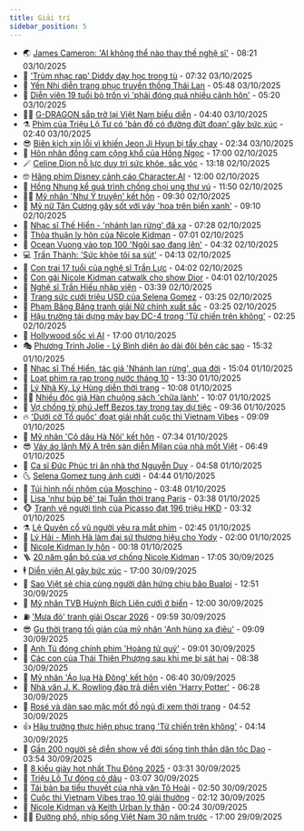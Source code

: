 ```yaml
---
title: Giải trí
sidebar_position: 5
---
```


<!-- vnexpress-giai-tri:START -->
- 🌏 [James Cameron: &#39;AI không thể nào thay thế nghệ sĩ&#39;](https://vnexpress.net/james-cameron-ai-khong-the-nao-thay-the-nghe-si-4946682.html) - 08:21 03/10/2025
- 💫 [&#39;Trùm nhạc rap&#39; Diddy dạy học trong tù](https://vnexpress.net/trum-nhac-rap-diddy-day-hoc-trong-tu-4946684.html) - 07:32 03/10/2025
- 🌮 [Yến Nhi diễn trang phục truyền thống Thái Lan](https://vnexpress.net/yen-nhi-dien-trang-phuc-truyen-thong-thai-lan-4946732.html) - 05:48 03/10/2025
- 🧠 [Diễn viên 19 tuổi bỏ trốn vì &#39;phải đóng quá nhiều cảnh hôn&#39;](https://vnexpress.net/dien-vien-19-tuoi-bo-tron-vi-phai-dong-qua-nhieu-canh-hon-4946769.html) - 05:20 03/10/2025
- 👨‍🏫 [G-DRAGON sắp trở lại Việt Nam biểu diễn](https://vnexpress.net/g-dragon-sap-tro-lai-viet-nam-bieu-dien-4946758.html) - 04:40 03/10/2025
- ⚗️ [Phim của Triệu Lộ Tư có &#39;bản đồ có đường đứt đoạn&#39; gây bức xúc](https://vnexpress.net/phim-cua-trieu-lo-tu-co-ban-do-co-duong-dut-doan-gay-buc-xuc-4946721.html) - 02:40 03/10/2025
- 😎 [Biên kịch xin lỗi vì khiến Jeon Ji Hyun bị tẩy chay](https://vnexpress.net/bien-kich-xin-loi-vi-khien-jeon-ji-hyun-bi-tay-chay-4946712.html) - 02:34 03/10/2025
- 🫣 [Hôn nhân đồng cam cộng khổ của Hồng Ngọc](https://vnexpress.net/hon-nhan-dong-cam-cong-kho-cua-hong-ngoc-4946074.html) - 17:00 02/10/2025
- 🪄 [Celine Dion nỗ lực duy trì sức khỏe, sắc vóc](https://vnexpress.net/celine-dion-no-luc-duy-tri-suc-khoe-sac-voc-4946513.html) - 13:18 02/10/2025
- 🤓 [Hãng phim Disney cảnh cáo Character.AI](https://vnexpress.net/hang-phim-disney-canh-cao-character-ai-4946355.html) - 12:00 02/10/2025
- 🫶 [Hồng Nhung kể quá trình chống chọi ung thư vú](https://vnexpress.net/hong-nhung-ke-qua-trinh-chong-choi-ung-thu-vu-4946325.html) - 11:50 02/10/2025
- 🧑‍🏫 [Mỹ nhân &#39;Như Ý truyện&#39; kết hôn](https://vnexpress.net/my-nhan-nhu-y-truyen-ket-hon-4946499.html) - 09:30 02/10/2025
- 🦄 [Mỹ nữ Tân Cương gây sốt với váy &#39;hoa trên biển xanh&#39;](https://vnexpress.net/my-nu-tan-cuong-gay-sot-voi-vay-hoa-tren-bien-xanh-4946423.html) - 09:10 02/10/2025
- 💫 [Nhạc sĩ Thế Hiển - &#39;nhánh lan rừng&#39; đã xa](https://vnexpress.net/nhac-si-the-hien-nhanh-lan-rung-da-xa-4946155.html) - 07:28 02/10/2025
- 🎊 [Thỏa thuận ly hôn của Nicole Kidman](https://vnexpress.net/thoa-thuan-ly-hon-cua-nicole-kidman-4946052.html) - 07:01 02/10/2025
- 👹 [Ocean Vuong vào top 100 &#39;Ngôi sao đang lên&#39;](https://vnexpress.net/ocean-vuong-vao-top-100-ngoi-sao-dang-len-4946271.html) - 04:32 02/10/2025
- 💻 [Trấn Thành: &#39;Sức khỏe tôi sa sút&#39;](https://vnexpress.net/tran-thanh-suc-khoe-toi-sa-sut-4946324.html) - 04:13 02/10/2025
- 🤡 [Con trai 17 tuổi của nghệ sĩ Trần Lực](https://vnexpress.net/con-trai-17-tuoi-cua-nghe-si-tran-luc-4946042.html) - 04:02 02/10/2025
- 🥰 [Con gái Nicole Kidman catwalk cho show Dior](https://vnexpress.net/con-gai-nicole-kidman-catwalk-cho-show-dior-4946310.html) - 04:01 02/10/2025
- 🚀 [Nghệ sĩ Trần Hiếu nhập viện](https://vnexpress.net/nghe-si-tran-hieu-nhap-vien-4946318.html) - 03:39 02/10/2025
- 📝 [Trang sức cưới triệu USD của Selena Gomez](https://vnexpress.net/trang-suc-cuoi-trieu-usd-cua-selena-gomez-4945851.html) - 03:25 02/10/2025
- 🐲 [Phạm Băng Băng tranh giải Nữ chính xuất sắc](https://vnexpress.net/pham-bang-bang-tranh-giai-nu-chinh-xuat-sac-4946245.html) - 03:25 02/10/2025
- 🎃 [Hậu trường tái dựng máy bay DC-4 trong &#39;Tử chiến trên không&#39;](https://vnexpress.net/hau-truong-tai-dung-may-bay-dc-4-trong-tu-chien-tren-khong-4945660.html) - 02:25 02/10/2025
- 🤠 [Hollywood sốc vì AI](https://vnexpress.net/hollywood-soc-vi-ai-4946144.html) - 17:00 01/10/2025
- 🎭 [Phương Trinh Jolie - Lý Bình diện áo dài đôi bên các sao](https://vnexpress.net/phuong-trinh-jolie-ly-binh-dien-ao-dai-doi-ben-cac-sao-4945796.html) - 15:32 01/10/2025
- 🧰 [Nhạc sĩ Thế Hiển, tác giả &#39;Nhánh lan rừng&#39;, qua đời](https://vnexpress.net/nhac-si-the-hien-tac-gia-nhanh-lan-rung-qua-doi-4946154.html) - 15:04 01/10/2025
- 🦍 [Loạt phim ra rạp trong nước tháng 10](https://vnexpress.net/loat-phim-ra-rap-trong-nuoc-thang-10-4945589.html) - 13:30 01/10/2025
- 🌝 [Lý Nhã Kỳ, Lý Hùng diễn thời trang](https://vnexpress.net/ly-nha-ky-ly-hung-dien-thoi-trang-4945949.html) - 10:08 01/10/2025
- 🧑‍💻 [Nhiều độc giả Hàn chuộng sách &#39;chữa lành&#39;](https://vnexpress.net/nhieu-doc-gia-han-chuong-sach-chua-lanh-4944711.html) - 10:07 01/10/2025
- 🥸 [Vợ chồng tỷ phú Jeff Bezos tay trong tay dự tiệc](https://vnexpress.net/vo-chong-ty-phu-jeff-bezos-tay-trong-tay-du-tiec-4945977.html) - 09:36 01/10/2025
- 🔥 [&#39;Dưới cờ Tổ quốc&#39; đoạt giải nhất cuộc thi Vietnam Vibes](https://vnexpress.net/duoi-co-to-quoc-doat-giai-nhat-cuoc-thi-vietnam-vibes-4945964.html) - 09:09 01/10/2025
- 🐎 [Mỹ nhân &#39;Cô dâu Hà Nội&#39; kết hôn](https://vnexpress.net/my-nhan-co-dau-ha-noi-ket-hon-4945974.html) - 07:34 01/10/2025
- 😎 [Váy áo lãnh Mỹ A trên sàn diễn Milan của nhà mốt Việt](https://vnexpress.net/vay-ao-lanh-my-a-tren-san-dien-milan-cua-nha-mot-viet-4945499.html) - 06:49 01/10/2025
- 🦄 [Ca sĩ Đức Phúc tri ân nhà thơ Nguyễn Duy](https://vnexpress.net/ca-si-duc-phuc-tri-an-nha-tho-nguyen-duy-4945890.html) - 04:58 01/10/2025
- 🌜 [Selena Gomez tung ảnh cưới](https://vnexpress.net/selena-gomez-tung-anh-cuoi-4945795.html) - 04:44 01/10/2025
- 🚦 [Túi hình nồi nhôm của Moschino](https://vnexpress.net/tui-hinh-noi-nhom-cua-moschino-4945670.html) - 03:48 01/10/2025
- 🧐 [Lisa &#39;như búp bê&#39; tại Tuần thời trang Paris](https://vnexpress.net/lisa-nhu-bup-be-tai-tuan-thoi-trang-paris-4945824.html) - 03:38 01/10/2025
- 🐵 [Tranh vẽ người tình của Picasso đạt 196 triệu HKD](https://vnexpress.net/tranh-ve-nguoi-tinh-cua-picasso-dat-196-trieu-hkd-4945525.html) - 03:32 01/10/2025
- ⚗️ [Lệ Quyên cổ vũ người yêu ra mắt phim](https://vnexpress.net/le-quyen-co-vu-nguoi-yeu-ra-mat-phim-4945776.html) - 02:45 01/10/2025
- 👺 [Lý Hải - Minh Hà làm đại sứ thương hiệu cho Yody](https://vnexpress.net/ly-hai-minh-ha-lam-dai-su-thuong-hieu-cho-yody-4945127.html) - 02:00 01/10/2025
- 🌊 [Nicole Kidman ly hôn](https://vnexpress.net/nicole-kidman-ly-hon-4945750.html) - 00:18 01/10/2025
- 🪜 [20 năm gắn bó của vợ chồng Nicole Kidman](https://vnexpress.net/20-nam-gan-bo-cua-vo-chong-nicole-kidman-4945316.html) - 17:05 30/09/2025
- 🕴 [Diễn viên AI gây bức xúc](https://vnexpress.net/dien-vien-ai-gay-buc-xuc-4945523.html) - 17:00 30/09/2025
- 💃 [Sao Việt sẻ chia cùng người dân hứng chịu bão Bualoi](https://vnexpress.net/sao-viet-se-chia-cung-nguoi-dan-hung-chiu-bao-bualoi-4945370.html) - 12:51 30/09/2025
- 🦄 [Mỹ nhân TVB Huỳnh Bích Liên cưới ở biển](https://vnexpress.net/my-nhan-tvb-huynh-bich-lien-cuoi-o-bien-4945609.html) - 12:00 30/09/2025
- ⛽️ [&#39;Mưa đỏ&#39; tranh giải Oscar 2026](https://vnexpress.net/mua-do-tranh-giai-oscar-2026-4945632.html) - 09:59 30/09/2025
- 😎 [Gu thời trang tối giản của mỹ nhân &#39;Anh hùng xạ điêu&#39;](https://vnexpress.net/gu-thoi-trang-toi-gian-cua-my-nhan-anh-hung-xa-dieu-4945502.html) - 09:09 30/09/2025
- 🌊 [Anh Tú đóng chính phim &#39;Hoàng tử quỷ&#39;](https://vnexpress.net/anh-tu-dong-chinh-phim-hoang-tu-quy-4945425.html) - 09:01 30/09/2025
- 🐲 [Các con của Thái Thiên Phượng sau khi mẹ bị sát hại](https://vnexpress.net/cac-con-cua-thai-thien-phuong-sau-khi-me-bi-sat-hai-4945538.html) - 08:38 30/09/2025
- 💂 [Mỹ nhân &#39;Áo lụa Hà Đông&#39; kết hôn](https://vnexpress.net/my-nhan-ao-lua-ha-dong-ket-hon-4945495.html) - 06:40 30/09/2025
- 🙉 [Nhà văn J. K. Rowling đáp trả diễn viên &#39;Harry Potter&#39;](https://vnexpress.net/nha-van-j-k-rowling-dap-tra-dien-vien-harry-potter-4945274.html) - 06:28 30/09/2025
- 💪 [Rosé và dàn sao mặc mốt đồ ngủ đi xem thời trang](https://vnexpress.net/rose-va-dan-sao-mac-mot-do-ngu-di-xem-thoi-trang-4945462.html) - 04:52 30/09/2025
- 👍 [Hậu trường thực hiện phục trang &#39;Tử chiến trên không&#39;](https://vnexpress.net/hau-truong-thuc-hien-phuc-trang-tu-chien-tren-khong-4944968.html) - 04:14 30/09/2025
- 💪 [Gần 200 người sẽ diễn show về đời sống tinh thần dân tộc Dao](https://vnexpress.net/gan-200-nguoi-se-dien-show-ve-doi-song-tinh-than-dan-toc-dao-4942788.html) - 03:54 30/09/2025
- 💄 [8 kiểu giày hot nhất Thu Đông 2025](https://vnexpress.net/8-kieu-giay-hot-nhat-thu-dong-2025-4937090.html) - 03:31 30/09/2025
- 🦩 [Triệu Lộ Tư đóng cô dâu](https://vnexpress.net/trieu-lo-tu-dong-co-dau-4945330.html) - 03:07 30/09/2025
- 🥸 [Tái bản ba tiểu thuyết của nhà văn Tô Hoài](https://vnexpress.net/tai-ban-ba-tieu-thuyet-cua-nha-van-to-hoai-4944738.html) - 02:50 30/09/2025
- 🧰 [Cuộc thi Vietnam Vibes trao 10 giải thưởng](https://vnexpress.net/cuoc-thi-vietnam-vibes-trao-10-giai-thuong-4944599.html) - 02:12 30/09/2025
- 💼 [Nicole Kidman và Keith Urban ly thân](https://vnexpress.net/nicole-kidman-va-keith-urban-ly-than-4945262.html) - 00:24 30/09/2025
- 🧑‍💻 [Đường phố, nhịp sống Việt Nam 30 năm trước](https://vnexpress.net/duong-pho-nhip-song-viet-nam-30-nam-truoc-4944931.html) - 17:00 29/09/2025<!-- vnexpress-giai-tri:END -->
